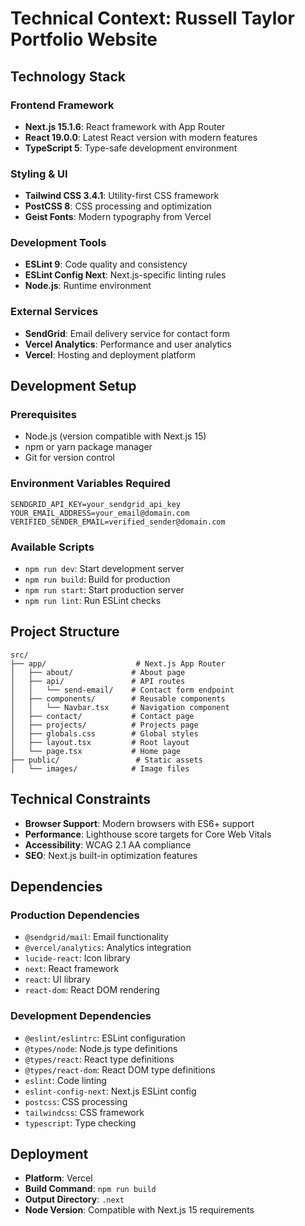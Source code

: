 # Technical Context: Russell Taylor Portfolio Website

## Technology Stack

### Frontend Framework

-   **Next.js 15.1.6**: React framework with App Router
-   **React 19.0.0**: Latest React version with modern features
-   **TypeScript 5**: Type-safe development environment

### Styling & UI

-   **Tailwind CSS 3.4.1**: Utility-first CSS framework
-   **PostCSS 8**: CSS processing and optimization
-   **Geist Fonts**: Modern typography from Vercel

### Development Tools

-   **ESLint 9**: Code quality and consistency
-   **ESLint Config Next**: Next.js-specific linting rules
-   **Node.js**: Runtime environment

### External Services

-   **SendGrid**: Email delivery service for contact form
-   **Vercel Analytics**: Performance and user analytics
-   **Vercel**: Hosting and deployment platform

## Development Setup

### Prerequisites

-   Node.js (version compatible with Next.js 15)
-   npm or yarn package manager
-   Git for version control

### Environment Variables Required

```env
SENDGRID_API_KEY=your_sendgrid_api_key
YOUR_EMAIL_ADDRESS=your_email@domain.com
VERIFIED_SENDER_EMAIL=verified_sender@domain.com
```

### Available Scripts

-   `npm run dev`: Start development server
-   `npm run build`: Build for production
-   `npm run start`: Start production server
-   `npm run lint`: Run ESLint checks

## Project Structure

```
src/
├── app/                    # Next.js App Router
│   ├── about/             # About page
│   ├── api/               # API routes
│   │   └── send-email/    # Contact form endpoint
│   ├── components/        # Reusable components
│   │   └── Navbar.tsx     # Navigation component
│   ├── contact/           # Contact page
│   ├── projects/          # Projects page
│   ├── globals.css        # Global styles
│   ├── layout.tsx         # Root layout
│   └── page.tsx           # Home page
├── public/                 # Static assets
│   └── images/            # Image files
```

## Technical Constraints

-   **Browser Support**: Modern browsers with ES6+ support
-   **Performance**: Lighthouse score targets for Core Web Vitals
-   **Accessibility**: WCAG 2.1 AA compliance
-   **SEO**: Next.js built-in optimization features

## Dependencies

### Production Dependencies

-   `@sendgrid/mail`: Email functionality
-   `@vercel/analytics`: Analytics integration
-   `lucide-react`: Icon library
-   `next`: React framework
-   `react`: UI library
-   `react-dom`: React DOM rendering

### Development Dependencies

-   `@eslint/eslintrc`: ESLint configuration
-   `@types/node`: Node.js type definitions
-   `@types/react`: React type definitions
-   `@types/react-dom`: React DOM type definitions
-   `eslint`: Code linting
-   `eslint-config-next`: Next.js ESLint config
-   `postcss`: CSS processing
-   `tailwindcss`: CSS framework
-   `typescript`: Type checking

## Deployment

-   **Platform**: Vercel
-   **Build Command**: `npm run build`
-   **Output Directory**: `.next`
-   **Node Version**: Compatible with Next.js 15 requirements
